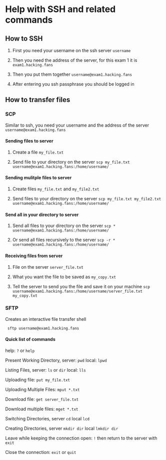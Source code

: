 # Help with SSH and related commands

## How to SSH
1. First you need your username on the ssh server ``username``

2. Then you need the address of the server, for this exam 1 it is ``exam1.hacking.fans``

3. Then you put them together ``username@exam1.hacking.fans``

4. After entering you ssh passphrase you should be logged in

## How to transfer files
### SCP
Similar to ssh, you need your username and the address of the server ``username@exam1.hacking.fans``

#### Sending files to server
1. Create a file ``my_file.txt``

2. Send file to your directory on the server ``scp my_file.txt username@exam1.hacking.fans:/home/username/``

#### Sending mulitple files to server
1. Create files ``my_file.txt`` and ``my_file2.txt``

2. Send files to your directory on the server ``scp my_file.txt my_file2.txt username@exam1.hacking.fans:/home/username/``

#### Send all in your directory to server
1. Send all files to your directory on the server ``scp * username@exam1.hacking.fans:/home/username/``

2. Or send all files recursively to the server ``scp -r * username@exam1.hacking.fans:/home/username/``

#### Receiving files from server
1. File on the server ``server_file.txt``

2. What you want the file to be saved as ``my_copy.txt``

3. Tell the server to send you the file and save it on your machine ``scp username@exam1.hacking.fans:/home/username/server_file.txt my_copy.txt``

### SFTP
Creates an interactive file transfer shell

`` sftp username@exam1.hacking.fans``

#### Quick list of commands
help: ``?`` or ``help``

Present Working Directory, server: ``pwd`` local: ``lpwd``

Listing Files, server: ``ls`` or ``dir`` local: ``lls``

Uploading file: ``put my_file.txt``

Uploading Multiple Files: ``mput *.txt``

Download file: ``get server_file.txt``

Download multiple files: ``mget *.txt``

Switching Directories, server ``cd`` local ``lcd``

Creating Directories, server ``mkdir dir`` local ``lmkdir dir``

Leave while keeping the connection open: ``!`` then return to the server with ``exit``

Close the connection: ``exit`` or ``quit``

